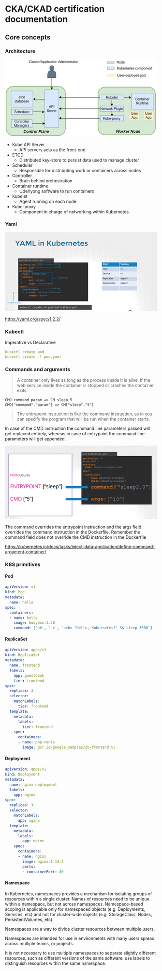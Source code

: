 # CKA/CKAD certification documentation

## Core concepts

### Architecture
![](./assets/01-architecture.PNG)

- Kube API Server
    - API servers acts as the front-end
- ETCD
    - Distributed key-store to persist data used to manage cluster
- Scheduler
    - Responsible for distributing work or containers across nodes
- Controller
    - Brain behind orchestration
- Container runtime
    - Uderlyong software to run containers
- Kubelet
    - Agent running on each node
- Kube-proxy
    - Component in charge of networking within Kubernetes

### Yaml
![](./assets/02-yaml.PNG)

https://yaml.org/spec/1.2.2/

### Kubectl

Imperative vs Declarative

```yaml
kubectl create pod
kubectl create -f pod.yaml
```

### Commands and arguments

> A container only lives as long as the process inside it is alive. If the web service inside the container is stopped or crashes the container exits.

```shell
CMD command param => CM sleep 5
CMD["command","param"] => CM["sleep","5"]
```

> The entrypoint
instruction is like the command instruction, as in you can specify the program that will be run when the container starts.

In case of the CMD instruction the command line parameters passed will get replaced entirely, whereas in case of entrypoint the command line parameters will get appended.

![](./assets/03-command.PNG)

The command overrides the entrypoint instruction and the args field 
overrides the command instruction in the Dockerfile. Remember the command field does not override the CMD instruction in the Dockerfile

https://kubernetes.io/docs/tasks/inject-data-application/define-command-argument-container/

### K8S primitives

#### Pod

```yaml
apiVersion: v1
kind: Pod
metadata:
  name: hello
spec:
  containers:
  - name: hello
    image: busybox:1.28
    command: ['sh', '-c', 'echo "Hello, Kubernetes!" && sleep 3600']
```

#### ReplicaSet

```yaml
apiVersion: apps/v1
kind: ReplicaSet
metadata:
  name: frontend
  labels:
    app: guestbook
    tier: frontend
spec:
  replicas: 3
  selector:
    matchLabels:
      tier: frontend
  template:
    metadata:
      labels:
        tier: frontend
    spec:
      containers:
      - name: php-redis
        image: gcr.io/google_samples/gb-frontend:v3
```

#### Deployment

```yaml
apiVersion: apps/v1
kind: Deployment
metadata:
  name: nginx-deployment
  labels:
    app: nginx
spec:
  replicas: 3
  selector:
    matchLabels:
      app: nginx
  template:
    metadata:
      labels:
        app: nginx
    spec:
      containers:
      - name: nginx
        image: nginx:1.14.2
        ports:
        - containerPort: 80
```

#### Namespace

In Kubernetes, namespaces provides a mechanism for isolating groups of resources within a single cluster. Names of resources need to be unique within a namespace, but not across namespaces. Namespace-based scoping is applicable only for namespaced objects (e.g. Deployments, Services, etc) and not for cluster-wide objects (e.g. StorageClass, Nodes, PersistentVolumes, etc).

Namespaces are a way to divide cluster resources between multiple users.

Namespaces are intended for use in environments with many users spread across multiple teams, or projects.

It is not necessary to use multiple namespaces to separate slightly different resources, such as different versions of the same software: use labels to distinguish resources within the same namespace.